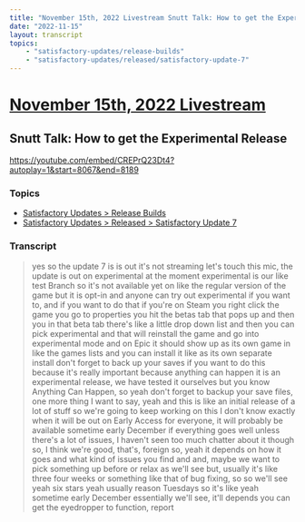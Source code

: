 ```yaml
---
title: "November 15th, 2022 Livestream Snutt Talk: How to get the Experimental Release"
date: "2022-11-15"
layout: transcript
topics:
    - "satisfactory-updates/release-builds"
    - "satisfactory-updates/released/satisfactory-update-7"
---
```

# [November 15th, 2022 Livestream](../2022-11-15.md)
## Snutt Talk: How to get the Experimental Release
https://youtube.com/embed/CREPrQ23Dt4?autoplay=1&start=8067&end=8189

### Topics
* [Satisfactory Updates > Release Builds](../topics/satisfactory-updates/release-builds.md)
* [Satisfactory Updates > Released > Satisfactory Update 7](../topics/satisfactory-updates/released/satisfactory-update-7.md)

### Transcript

> yes so the update 7 is is out it's not streaming let's touch this mic, the update is out on experimental at the moment experimental is our like test Branch so it's not available yet on like the regular version of the game but it is opt-in and anyone can try out experimental if you want to, and if you want to do that if you're on Steam you right click the game you go to properties you hit the betas tab that pops up and then you in that beta tab there's like a little drop down list and then you can pick experimental and that will reinstall the game and go into experimental mode and on Epic it should show up as its own game in like the games lists and you can install it like as its own separate install don't forget to back up your saves if you want to do this because it's really important because anything can happen it is an experimental release, we have tested it ourselves but you know Anything Can Happen, so yeah don't forget to backup your save files, one more thing I want to say, yeah and this is like an initial release of a lot of stuff so we're going to keep working on this I don't know exactly when it will be out on Early Access for everyone, it will probably be available sometime early December if everything goes well unless there's a lot of issues, I haven't seen too much chatter about it though so, I think we're good, that's, foreign so, yeah it depends on how it goes and what kind of issues you find and and, maybe we want to pick something up before or relax as we'll see but, usually it's like three four weeks or something like that of bug fixing, so so we'll see yeah six stars yeah usually reason Tuesdays so it's like yeah sometime early December essentially we'll see, it'll depends you can get the eyedropper to function, report
